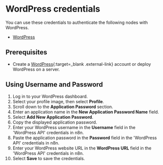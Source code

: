 # WordPress credentials

You can use these credentials to authenticate the following nodes with WordPress.

- [WordPress](/integrations/builtin/app-nodes/n8n-nodes-base.wordpress/)

## Prerequisites

- Create a [WordPress](https://wordpress.com/){:target=_blank .external-link} account or deploy WordPress on a server.

## Using Username and Password

1. Log in to your WordPress dashboard.
2. Select your profile image, then select **Profile**. 
3. Scroll down to the **Application Password** section.
4. Enter an application name in the **New Application Password Name** field.
5. Select **Add New Application Password**.
6. Copy the displayed application password.
7. Enter your WordPress username in the **Username** field in the 'WordPress API' credentials in n8n.
8. Paste the application password in the **Password** field in the 'WordPress API' credentials in n8n.
9. Enter your WordPress website URL in the **WordPress URL** field in the 'WordPress API' credentials in n8n.
10. Select **Save** to save the credentials.
